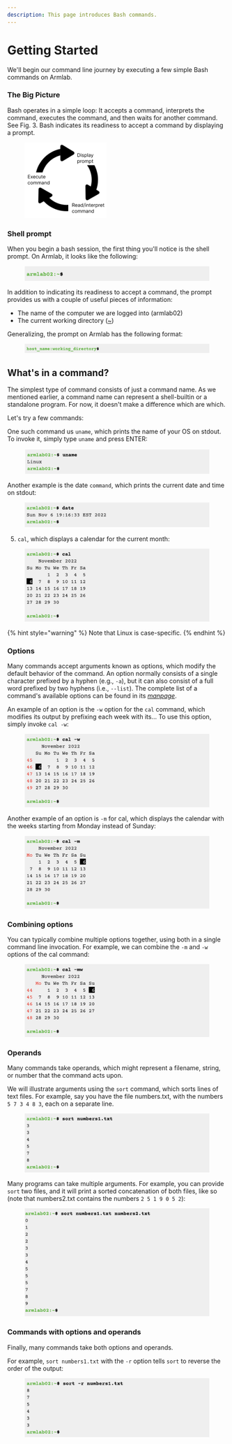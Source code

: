 ```yaml
---
description: This page introduces Bash commands.
---
```


# Getting Started

We'll begin our command line journey by executing a few simple Bash commands on Armlab.&#x20;

### The Big Picture

Bash operates in a simple loop: It accepts a command, interprets the command, executes the command, and then waits for another command. See Fig. 3. Bash indicates its readiness to accept a command by displaying a prompt.&#x20;

<figure><img src="../.gitbook/assets/Group 12 (2).png" alt="" width="188"><figcaption></figcaption></figure>

### Shell prompt

When you begin a bash session, the first thing you'll notice is the shell prompt. On Armlab, it looks like the following:

<figure><img src="../.gitbook/assets/Screenshot 2023-04-25 at 3.08.46 PM.png" alt=""><figcaption></figcaption></figure>

In addition to indicating its readiness to accept a command, the prompt provides us with a couple of useful pieces of information:

* The name of the computer we are logged into (armlab02)
* The current working directory ([\~](useful-command-line-features.md#tilde-expansion))&#x20;

Generalizing, the prompt on Armlab has the following format:&#x20;

<figure><img src="../.gitbook/assets/Screenshot 2023-05-24 at 9.53.35 PM.png" alt=""><figcaption></figcaption></figure>

## What's in a command?

The simplest type of command consists of just a command name. As we mentioned earlier, a command name can represent a shell-builtin or a standalone program. For now, it doesn't make a difference which are which.&#x20;

Let's try a few commands:&#x20;

One such command us `uname`, which prints the name of your OS on stdout. To invoke it, simply type `uname` and press ENTER:

<figure><img src="../.gitbook/assets/Screenshot 2023-05-09 at 2.59.46 PM.png" alt=""><figcaption></figcaption></figure>

Another example is the date `command`, which prints the current date and time on stdout:

<figure><img src="../.gitbook/assets/Screenshot 2023-05-09 at 2.59.54 PM.png" alt=""><figcaption></figcaption></figure>

5. `cal`, which displays a calendar for the current month:

<figure><img src="../.gitbook/assets/Screenshot 2023-05-09 at 3.00.07 PM.png" alt=""><figcaption></figcaption></figure>

{% hint style="warning" %}
Note that Linux is case-specific.&#x20;
{% endhint %}

### Options

Many commands accept arguments known as options, which modify the default behavior of the command. An option normally consists of a single character prefixed by a hyphen (e.g., `-a`), but it can also consist of a full word prefixed by two hyphens (i.e., `--list`). The complete list of a command's available options can be found in its [_manpage_](getting-help.md).

An example of an option is the `-w` option for the `cal` command, which modifies its output by prefixing each week with its...  To use this option, simply invoke `cal -w`:

<figure><img src="../.gitbook/assets/Screenshot 2023-05-09 at 3.11.55 PM.png" alt=""><figcaption></figcaption></figure>

Another example of an option is `-m` for cal, which displays the calendar with the weeks starting from Monday instead of Sunday:

<figure><img src="../.gitbook/assets/Screenshot 2023-05-09 at 3.13.46 PM.png" alt=""><figcaption></figcaption></figure>

### Combining options

You can typically combine multiple options together, using both in a single command line invocation. For example, we can combine the `-m` and `-w` options of the cal command:

<figure><img src="../.gitbook/assets/Screenshot 2023-05-09 at 3.16.28 PM.png" alt=""><figcaption></figcaption></figure>

### Operands

Many commands take operands, which might represent a filename, string, or number that the command acts upon.

We will illustrate arguments using the `sort` command, which sorts lines of text files. For example, say you have the file numbers.txt, with the numbers `5 7 3 4 8 3`, each on a separate line.&#x20;

<figure><img src="../.gitbook/assets/Screenshot 2023-04-25 at 6.59.10 PM.png" alt=""><figcaption></figcaption></figure>

Many programs can take multiple arguments. For example, you can provide `sort` two files, and it will print a sorted concatenation of both files, like so (note that numbers2.txt contains the numbers `2 5 1 9 0 5 2`):&#x20;

<figure><img src="../.gitbook/assets/Screenshot 2023-04-25 at 7.00.46 PM.png" alt=""><figcaption></figcaption></figure>

### Commands with options and operands

Finally, many commands take both options and operands. &#x20;

For example, `sort numbers1.txt` with the `-r` option tells `sort` to reverse the order of the output:&#x20;

<figure><img src="../.gitbook/assets/Screenshot 2023-04-25 at 7.19.34 PM.png" alt=""><figcaption></figcaption></figure>
